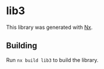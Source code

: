 # lib3

This library was generated with [Nx](https://nx.dev).

## Building

Run `nx build lib3` to build the library.

